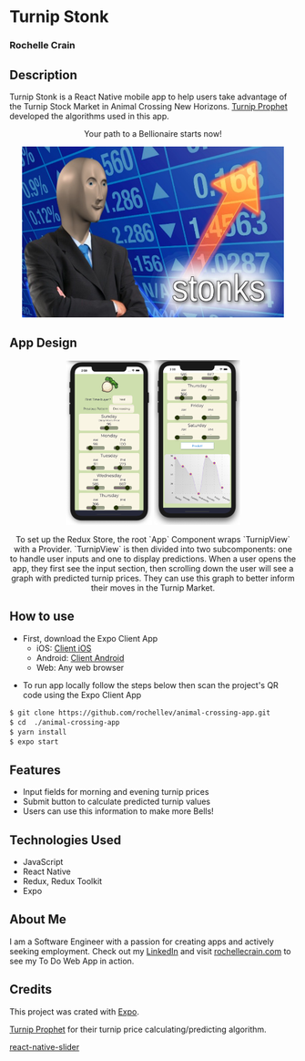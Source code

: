 # Turnip Stonk

### Rochelle Crain

## Description

Turnip Stonk is a React Native mobile app to help users take advantage of the Turnip Stock Market in Animal Crossing New Horizons. [Turnip Prophet](https://github.com/mikebryant/ac-nh-turnip-prices) developed the algorithms used in this app.

<div align="center">
<p>Your path to a Bellionaire starts now!</p>
	<img src="./stonk_meme.jpg" alt="stonk-meme"
	title="StonkMeme" width="460" height="300" />
</div>

## App Design

<div align="center">
<span>
<img src="./images/TurnipScreenShot1.png" width="30%"/>
<img src="images/TurnipScreenShot-Graph.png" width="30%"/>
</span>

<p>To set up the Redux Store, the root `App` Component wraps `TurnipView` with a Provider. `TurnipView` is then divided into two subcomponents: one to handle user inputs and one to display predictions. When a user opens the app, they first see the input section, then scrolling down the user will see a graph with predicted turnip prices. They can use this graph to better inform their moves in the Turnip Market.</p>

</div>

## How to use

- First, download the Expo Client App
  - iOS: [Client iOS](https://itunes.apple.com/app/apple-store/id982107779)
  - Android: [Client Android](https://play.google.com/store/apps/details?id=host.exp.exponent&referrer=blankexample)
  - Web: Any web browser

* To run app locally follow the steps below then scan the project's QR code using the Expo Client App

```sh
$ git clone https://github.com/rochellev/animal-crossing-app.git
$ cd  ./animal-crossing-app
$ yarn install
$ expo start
```

## Features

- Input fields for morning and evening turnip prices
- Submit button to calculate predicted turnip values
- Users can use this information to make more Bells!

## Technologies Used

- JavaScript
- React Native
- Redux, Redux Toolkit
- Expo

## About Me

I am a Software Engineer with a passion for creating apps and actively seeking employment. Check out my [LinkedIn](https://www.linkedin.com/in/rochelle-roberts) and visit [rochellecrain.com](https://www.rochellecrain.com/) to see my To Do Web App in action.

## Credits

This project was crated with [Expo](https://reactnative.dev/docs/0.60/getting-started).

[Turnip Prophet](https://github.com/mikebryant/ac-nh-turnip-prices) for their turnip price calculating/predicting algorithm.

[react-native-slider](https://github.com/react-native-community/react-native-slider)
